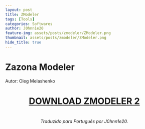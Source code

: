 ```yaml
---
layout: post
title: ZModeler
tags: [Tools]
categories: Softwares
author: J0hnn1e20
feature-img: assets/posts/zmodeler/ZModeler.png
thumbnail: assets/posts/zmodeler/ZModeler.png
hide_title: true
---
```


# Zazona Modeler

Autor: Oleg Melashenko

<h1 style="text-align: center; color: white;">
    <a href="/assets/posts/zmodeler/ZModeler 2.2.6 (x86).7z" download>DOWNLOAD ZMODELER 2</a>
<h1>

<h6 style="text-align: center;">Traduzido para Português por J0hnn1e20.</h6>
